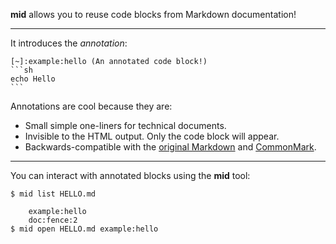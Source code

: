 **mid** allows you to reuse code blocks from Markdown documentation!

---

It introduces the *annotation*:

[~]:file (HELLO.md)

    [~]:example:hello (An annotated code block!)
    ```sh
    echo Hello
    ```

Annotations are cool because they are:

  - Small simple one-liners for technical documents.
  - Invisible to the HTML output. Only the code block will appear.
  - Backwards-compatible with the [original Markdown](http://daringfireball.net/projects/markdown) and [CommonMark](http://commonmark.org/).

---

You can interact with annotated blocks using the **mid** tool:

[~]:example

    $ mid list HELLO.md

        example:hello
        doc:fence:2
    $ mid open HELLO.md example:hello
